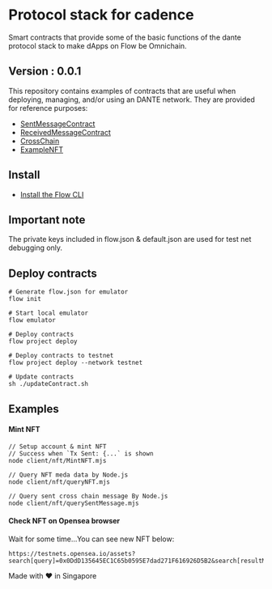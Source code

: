 # Protocol stack for cadence
Smart contracts that provide some of the basic functions of the dante protocol stack to make dApps on Flow be Omnichain.

## Version : 0.0.1

This repository contains examples of contracts that are useful when deploying, managing, and/or using an DANTE network. They are provided for reference purposes:

   * [SentMessageContract](./contracts/SentMessageContract.cdc)
   * [ReceivedMessageContract](./contracts/ReceivedMessageContract.cdc)
   * [CrossChain](./contracts/CrossChain.cdc)
   * [ExampleNFT](./examples/ExampleNFT.cdc)


## Install
* [Install the Flow CLI](https://docs.onflow.org/flow-cli/install/)

## Important note
The private keys included in flow.json & default.json are used for test net debugging only. 

## Deploy contracts
```
# Generate flow.json for emulator
flow init

# Start local emulator
flow emulator

# Deploy contracts
flow project deploy

# Deploy contracts to testnet
flow project deploy --network testnet

# Update contracts
sh ./updateContract.sh
```

## Examples

#### Mint NFT
```
// Setup account & mint NFT 
// Success when `Tx Sent: {...` is shown
node client/nft/MintNFT.mjs

// Query NFT meda data by Node.js
node client/nft/queryNFT.mjs

// Query sent cross chain message By Node.js
node client/nft/querySentMessage.mjs
```

#### Check NFT on Opensea browser

Wait for some time...You can see new NFT below:

```
https://testnets.opensea.io/assets?search[query]=0x0DdD135645EC1C65b0595E7dad271F616926D5B2&search[resultModel]=ASSETS
```

Made with ❤️ in Singapore
